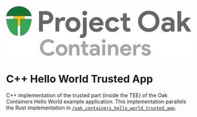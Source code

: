 <!-- Oak Logo Start -->
<!-- An HTML element is intentionally used since GitHub recommends this approach to handle different images in dark/light modes. Ref: https://docs.github.com/en/get-started/writing-on-github/getting-started-with-writing-and-formatting-on-github/basic-writing-and-formatting-syntax#specifying-the-theme-an-image-is-shown-to -->
<!-- markdownlint-disable-next-line MD033 -->
<h1><picture><source media="(prefers-color-scheme: dark)" srcset="/docs/oak-logo/svgs/oak-containers-negative-colour.svg?sanitize=true"><source media="(prefers-color-scheme: light)" srcset="/docs/oak-logo/svgs/oak-containers.svg?sanitize=true"><img alt="Project Oak Containers Logo" src="/docs/oak-logo/svgs/oak-containers.svg?sanitize=true"></picture></h1>
<!-- Oak Logo End -->

# C++ Hello World Trusted App

C++ implementation of the trusted part (inside the TEE) of the Oak Containers
Hello World example application. This implementation parallels the Rust
implementation in
[`/oak_containers_hello_world_trusted_app`](../../oak_containers_hello_world_trusted_app).
